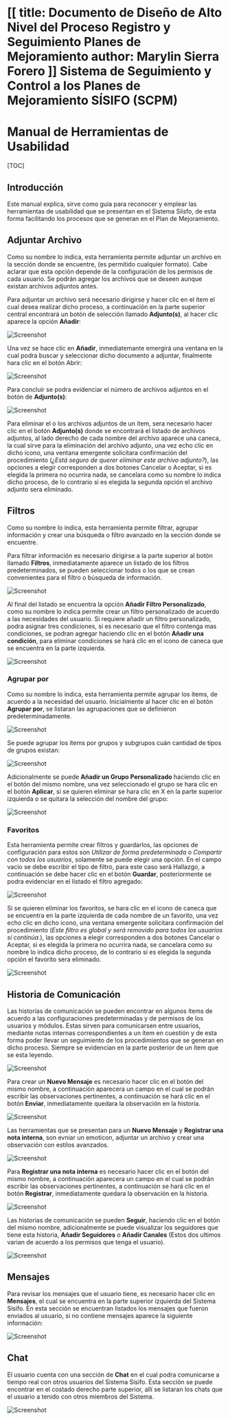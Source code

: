 [[
title: Documento de Diseño de Alto Nivel del Proceso Registro y Seguimiento Planes de Mejoramiento
author: Marylin Sierra Forero
]]
Sistema de Seguimiento y Control a los Planes de Mejoramiento SÍSIFO (SCPM)
===================================================================

Manual de Herramientas de Usabilidad
============================

[TOC]

Introducción
--------------------------------
Este manual explica, sirve como guía para reconocer y emplear las herramientas de usabilidad que se presentan en el Sistema Síisfo, de esta forma facilitando los procesos que se generan en el Plan de Mejoramiento.

## Adjuntar Archivo
Como su nombre lo indica, esta herramienta permite adjuntar un archivo en la sección donde se encuentre, (es permitido cualquier formato). Cabe aclarar que esta opción depende de la configuración de los permisos de cada usuario. Se podrán agregar los archivos que se deseen aunque existan archivos adjuntos antes.

Para adjuntar un archivo será necesario dirigirse y hacer clic en el ítem el cual desea realizar dicho proceso, a continuación en la parte superior central encontrará un botón de selección llamado **Adjunto(s)**, al hacer clic aparece la opción **Añadir**:

![Screenshot](../img/Selection_038.png)

Una vez se hace clic en **Añadir**, inmediatemante emergirá una ventana en la cual podra buscar y seleccionar dicho documento a adjuntar, finalmente hara clic en el botón Abrir:

![Screenshot](../img/Selection_037.png)

Para concluir se podra evidenciar el número de archivos adjuntos en el botón de **Adjunto(s)**:

![Screenshot](../img/Selection_036.png)

Para eliminar el o los archivos adjuntos de un ítem, sera necesario hacer clic en el botón **Adjunto(s)** donde se encontrará el listado de archivos adjuntos, al lado derecho de cada nombre del archivo aparece una caneca, la cual sirve para la eliminación del archivo adjunto, una vez echo clic en dicho icono, una ventana emergente solicitara confirmación del procedimiento (*¿Está seguro de querer eliminar este archivo adjunto?*), las opciones a elegir corresponden a dos botones Cancelar o Aceptar, si es elegida la primera no ocurrira nada, se cancelara como su nombre lo indica dicho proceso, de lo contrario si es elegida la segunda opción el archivo adjunto sera eliminado.

## Filtros
Como su nombre lo indica, esta herramienta permite filtrar, agrupar información y crear una búsqueda o filtro avanzado en la sección donde se encuentre.

Para filtrar información es necesario dirigirse a la parte superior al botón llamado **Filtros**, inmediatamente aparece un listado de los filtros predeterminados, se pueden seleccionar todos o los que se crean convenientes para el filtro o búsqueda de información.

![Screenshot](../img/Selection_033.png)

Al final del listado se encuentra la opción **Añadir Filtro Personalizado**, como su nombre lo indica permite crear un filtro personalizado de acuerdo a las necesidades del usuario.
Si requiere añadir un filtro personalizado, podra asignar tres condiciones, si es necesario que el filtro contenga mas condiciones, se podran agregar haciendo clic en el botón **Añadir una condición**, para eliminar condiciones se hará clic en el icono de caneca que se encuentra en la parte izquierda.

![Screenshot](../img/Selection_034.png)

### Agrupar por
Como su nombre lo indica, esta herramienta permite agrupar los ítems, de acuerdo a la necesidad del usuario. Inicialmente al hacer clic en el botón **Agrupar por**, se listaran las agrupaciones que se definieron predeterminadamente.

![Screenshot](../img/Selection_035.png)

Se puede agrupar los ítems por grupos y subgrupos cuán cantidad de tipos de grupos existan:

![Screenshot](../img/Selection_066.png)

Adicionalmente se puede **Añadir un Grupo Personalizado** haciendo clic en el botón del mismo nombre, una vez seleccionado el grupo se hara clic en el botón **Aplicar**, si se quieren eliminar se hara clic en X en la parte superior izquierda o se quitara la selección del nombre del grupo:

![Screenshot](../img/Selection_067.png)

### Favoritos
Esta herramienta permite crear filtros y guardarlos, las opciones de configuración para estos son *Utilizar de forma predeterminada* o *Compartir con todos los usuarios*, solamente se puede elegir una opción. En el campo vacio se debe escribir el tipo de filtro, para este caso será Hallazgo, a continuación se debe hacer clic en el botón **Guardar**, posteriormente se podra evidenciar en el listado el filtro agregado:

![Screenshot](../img/Selection_068.png)

Si se quieren eliminar los favoritos, se hara clic en el icono de caneca que se encuentra en la parte izquierda de cada nombre de un favorito, una vez echo clic en dicho icono, una ventana emergente solicitara confirmación del procedimiento (*Este filtro es global y será removido para todos los usuarios si continúa.*), las opciones a elegir corresponden a dos botones Cancelar o Aceptar, si es elegida la primera no ocurrira nada, se cancelara como su nombre lo indica dicho proceso, de lo contrario si es elegida la segunda opción el favorito sera eliminado.

![Screenshot](../img/Selection_069.png)

## Historia de Comunicación
Las historias de comunicación se pueden encontrar en algunos ítems de acuerdo a las configuraciones predeterminadas y de permisos de los usuarios y módulos. Estas sirven para comunicarsen entre usuarios, mediante notas internas correspondientes a un ítem en cuestión y de esta forma poder llevar un seguimiento de los procedimientos que se generan en dicho proceso. Siempre se evidencian en la parte posterior de un ítem que se esta leyendo.

![Screenshot](../img/Selection_070.png)

Para crear un **Nuevo Mensaje** es necesario hacer clic en el botón del mismo nombre, a continuación aparecera un campo en el cual se podrán escribir las observaciones pertinentes, a continuación se hará clic en el botón **Enviar**, inmediatamente quedara la observación en la historia.

![Screenshot](../img/Selection_071.png)

Las herramientas que se presentan para un **Nuevo Mensaje** y **Registrar una nota interna**, son evniar un emoticon, adjuntar un archivo y crear una observación con estilos avanzados.

![Screenshot](../img/Selection_072.png)

Para **Registrar una nota interna** es necesario hacer clic en el botón del mismo nombre, a continuación aparecera un campo en el cual se podrán escribir las observaciones pertinentes, a continuación se hará clic en el botón **Registrar**, inmediatamente quedara la observación en la historia.

![Screenshot](../img/Selection_073.png)

Las historias de comunicación se pueden **Seguir**, haciendo clic en el botón del mismo nombre, adicionalmente se puede visualizar los seguidores que tiene esta historia, **Añadir Seguidores** o **Añadir Canales** (Estos dos ultimos varian de acuerdo a los permisos que tenga el usuario).

![Screenshot](../img/Selection_074.png)

## Mensajes
Para revisar los mensajes que el usuario tiene, es necesario hacer clic en **Mensajes**, el cual se encuentra en la parte superior izquierda del Sistema Sísifo. En esta sección se encuentran listados los mensajes que fueron enviados al usuario, si no contiene mensajes aparece la siguiente información:

![Screenshot](../img/Selection_075.png)

## Chat
El usuario cuenta con una sección de **Chat** en el cual podra comunicarse a tiempo real con otros usuarios del Sistema Sísifo. Esta sección se puede encontrar en el costado derecho parte superior, allí se listaran los chats que el usuario a tenido con otros miembros del Sistema.

![Screenshot](../img/Selection_076.png)